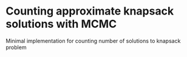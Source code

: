 # Counting approximate knapsack solutions with MCMC

Minimal implementation for counting number of solutions to knapsack problem
